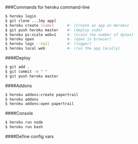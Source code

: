 ###Commands for heroku command-line

```bash
$ heroku login
$ git clone ...[my app]
$ heroku create [name]      #- (Create an app on Heroku)
$ git push heroku master    #- (deploy code)
$ heroku ps:scale web=1     #- (scale the number of dynos)
$ heroku open               #- (open in browser)
$ heroku logs --tail        #- (logger)
$ heroku local web          #- (run the app locally)
```

####Deploy
```bash
$ git add .
$ git commit -m " "
$ git push heroku master
```

####Addons
```bash
$ heroku addons:create papertrail
$ heroku addons
$ heroku addons:open papertrail
```

####Console
```bash
$ heroku run node
$ heroku run bash
```

####Define config vars
```bash

```
